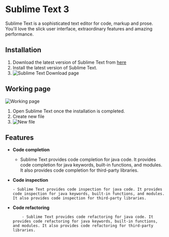 # Sublime Text 3

Sublime Text is a sophisticated text editor for code, markup and prose. You'll love the slick user interface, extraordinary features and amazing performance.

##  Installation

1. Download the latest version of Sublime Text from [here](https://www.sublimetext.com/3)
2. Install the latest version of Sublime Text.
3. ![Sublime Text Download page](https://www.tutorialspoint.com/sublime_text/images/installation_step1.jpg)

##  Working page

![Working page](https://www.tutorialspoint.com/sublime_text/images/installation_downloading_setup.jpg)

1. Open Sublime Text once the installation is completed.
2. Create new file 
3. ![New file](https://www.tutorialspoint.com/sublime_text/images/creating_file_step1.jpg)

##  Features

- **Code completion**

  - Sublime Text provides code completion for java code. It provides code completion for java keywords, built-in functions, and modules. It also provides code completion for third-party libraries.

- **Code inspection**

      - Sublime Text provides code inspection for java code. It provides code inspection for java keywords, built-in functions, and modules. It also provides code inspection for third-party libraries.

- **Code refactoring**

          - Sublime Text provides code refactoring for java code. It provides code refactoring for java keywords, built-in functions, and modules. It also provides code refactoring for third-party libraries.









  














